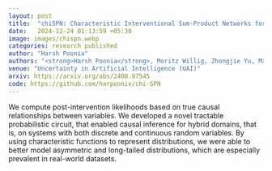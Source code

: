 ```yaml
---
layout: post
title:  "chiSPN: Characteristic Interventional Sum-Product Networks for Causal Inference in Hybrid Domains"
date:   2024-12-24 01:13:59 +05:30
image: images/chispn.webp
categories: research published
author: "Harsh Poonia"
authors: "<strong>Harsh Poonia</strong>, Moritz Willig, Zhongjie Yu, Matej Zečević, Kristian Kersting, Devendra Singh Dhami"
venue: "Uncertainty in Artificial Intelligence (UAI)"
arxiv: https://arxiv.org/abs/2408.07545
code: https://github.com/harpoonix/chi-SPN
---
```

We compute post-intervention likelihoods based on true causal relationships between variables. We developed a novel tractable probabilistic circuit, that enabled causal inference for hybrid domains, that is, on systems with both discrete and continuous random variables. By using characteristic functions to represent distributions, we were able to better model asymmetric and long-tailed distributions, which are especially prevalent in real-world datasets.
